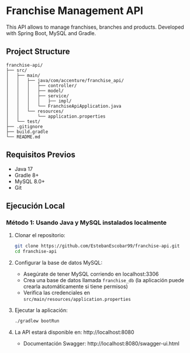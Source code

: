 # Franchise Management API
This API allows to manage franchises, branches and products. Developed with Spring Boot, MySQL and Gradle.

## Project Structure

```
franchise-api/
├── src/
│   ├── main/
│   │   ├── java/com/accenture/franchise_api/
│   │   │   ├── controller/
│   │   │   ├── model/
│   │   │   ├── service/
│   │   │   │   ├── impl/
│   │   │   └── FranchiseApiApplication.java
│   │   └── resources/
│   │       └── application.properties
│   └── test/
├── .gitignore
├── build.gradle
└── README.md
```

## Requisitos Previos

- Java 17
- Gradle 8+
- MySQL 8.0+
- Git

## Ejecución Local

### Método 1: Usando Java y MySQL instalados localmente

1. Clonar el repositorio:
    ```bash
   git clone https://github.com/EstebanEscobar99/franchise-api.git
   cd franchise-api
    ```
2. Configurar la base de datos MySQL:

   - Asegúrate de tener MySQL corriendo en localhost:3306
   - Crea una base de datos llamada `franchise_db` (la aplicación puede crearla automáticamente si tiene permisos)
   - Verifica las credenciales en `src/main/resources/application.properties`

3. Ejecutar la aplicación:
   ```bash
   ./gradlew bootRun
   ```

4. La API estará disponible en: http://localhost:8080
    - Documentación Swagger: http://localhost:8080/swagger-ui.html